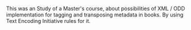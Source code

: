 This was an Study of a Master's course, about possibilities of XML / ODD implementation for tagging and transposing metadata in books. 
By using Text Encoding Initiative rules for it.

